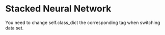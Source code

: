 # Stacked Neural Network
 
You need to change self.class_dict the corresponding tag when switching data set.
